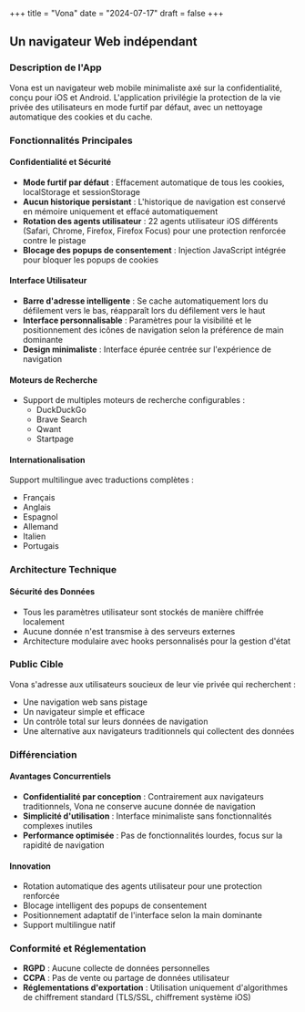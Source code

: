 +++
title = "Vona"
date = "2024-07-17"
draft = false
+++

## Un navigateur Web indépendant

### Description de l'App

Vona est un navigateur web mobile minimaliste axé sur la confidentialité, conçu pour iOS et Android. L'application privilégie la protection de la vie privée des utilisateurs en mode furtif par défaut, avec un nettoyage automatique des cookies et du cache.

### Fonctionnalités Principales

#### Confidentialité et Sécurité
- **Mode furtif par défaut** : Effacement automatique de tous les cookies, localStorage et sessionStorage
- **Aucun historique persistant** : L'historique de navigation est conservé en mémoire uniquement et effacé automatiquement
- **Rotation des agents utilisateur** : 22 agents utilisateur iOS différents (Safari, Chrome, Firefox, Firefox Focus) pour une protection renforcée contre le pistage
- **Blocage des popups de consentement** : Injection JavaScript intégrée pour bloquer les popups de cookies

#### Interface Utilisateur
- **Barre d'adresse intelligente** : Se cache automatiquement lors du défilement vers le bas, réapparaît lors du défilement vers le haut
- **Interface personnalisable** : Paramètres pour la visibilité et le positionnement des icônes de navigation selon la préférence de main dominante
- **Design minimaliste** : Interface épurée centrée sur l'expérience de navigation

#### Moteurs de Recherche
- Support de multiples moteurs de recherche configurables :
  - DuckDuckGo
  - Brave Search
  - Qwant
  - Startpage

#### Internationalisation
Support multilingue avec traductions complètes :
- Français
- Anglais
- Espagnol
- Allemand
- Italien
- Portugais

### Architecture Technique

#### Sécurité des Données
- Tous les paramètres utilisateur sont stockés de manière chiffrée localement
- Aucune donnée n'est transmise à des serveurs externes
- Architecture modulaire avec hooks personnalisés pour la gestion d'état

### Public Cible

Vona s'adresse aux utilisateurs soucieux de leur vie privée qui recherchent :
- Une navigation web sans pistage
- Un navigateur simple et efficace
- Un contrôle total sur leurs données de navigation
- Une alternative aux navigateurs traditionnels qui collectent des données

### Différenciation

#### Avantages Concurrentiels
- **Confidentialité par conception** : Contrairement aux navigateurs traditionnels, Vona ne conserve aucune donnée de navigation
- **Simplicité d'utilisation** : Interface minimaliste sans fonctionnalités complexes inutiles
- **Performance optimisée** : Pas de fonctionnalités lourdes, focus sur la rapidité de navigation

#### Innovation
- Rotation automatique des agents utilisateur pour une protection renforcée
- Blocage intelligent des popups de consentement
- Positionnement adaptatif de l'interface selon la main dominante
- Support multilingue natif

### Conformité et Réglementation

- **RGPD** : Aucune collecte de données personnelles
- **CCPA** : Pas de vente ou partage de données utilisateur
- **Réglementations d'exportation** : Utilisation uniquement d'algorithmes de chiffrement standard (TLS/SSL, chiffrement système iOS) 